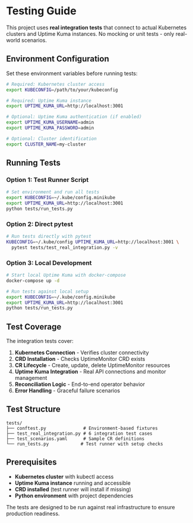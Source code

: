 # Testing Guide

This project uses **real integration tests** that connect to actual Kubernetes clusters and Uptime Kuma instances. No mocking or unit tests - only real-world scenarios.

## Environment Configuration

Set these environment variables before running tests:

```bash
# Required: Kubernetes cluster access
export KUBECONFIG=/path/to/your/kubeconfig

# Required: Uptime Kuma instance  
export UPTIME_KUMA_URL=http://localhost:3001

# Optional: Uptime Kuma authentication (if enabled)
export UPTIME_KUMA_USERNAME=admin
export UPTIME_KUMA_PASSWORD=admin

# Optional: Cluster identification
export CLUSTER_NAME=my-cluster
```

## Running Tests

### Option 1: Test Runner Script
```bash
# Set environment and run all tests
export KUBECONFIG=~/.kube/config.minikube
export UPTIME_KUMA_URL=http://localhost:3001
python tests/run_tests.py
```

### Option 2: Direct pytest
```bash
# Run tests directly with pytest
KUBECONFIG=~/.kube/config UPTIME_KUMA_URL=http://localhost:3001 \
  pytest tests/test_real_integration.py -v
```

### Option 3: Local Development
```bash
# Start local Uptime Kuma with docker-compose
docker-compose up -d

# Run tests against local setup
export KUBECONFIG=~/.kube/config.minikube
export UPTIME_KUMA_URL=http://localhost:3001
python tests/run_tests.py
```

## Test Coverage

The integration tests cover:

1. **Kubernetes Connection** - Verifies cluster connectivity
2. **CRD Installation** - Checks UptimeMonitor CRD exists  
3. **CR Lifecycle** - Create, update, delete UptimeMonitor resources
4. **Uptime Kuma Integration** - Real API connections and monitor management
5. **Reconciliation Logic** - End-to-end operator behavior
6. **Error Handling** - Graceful failure scenarios

## Test Structure

```
tests/
├── conftest.py              # Environment-based fixtures
├── test_real_integration.py # 6 integration test cases
├── test_scenarios.yaml      # Sample CR definitions  
└── run_tests.py            # Test runner with setup checks
```

## Prerequisites

- **Kubernetes cluster** with kubectl access
- **Uptime Kuma instance** running and accessible
- **CRD installed** (test runner will install if missing)
- **Python environment** with project dependencies

The tests are designed to be run against real infrastructure to ensure production readiness.
